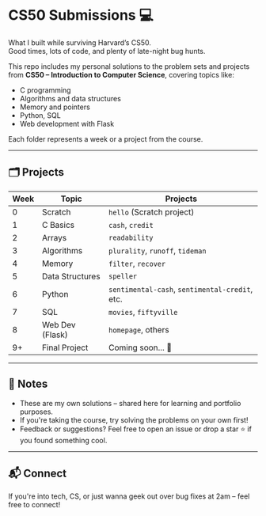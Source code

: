 # CS50 Submissions 💻

What I built while surviving Harvard’s CS50.  
Good times, lots of code, and plenty of late-night bug hunts.

This repo includes my personal solutions to the problem sets and projects from **CS50 – Introduction to Computer Science**, covering topics like:

- C programming
- Algorithms and data structures
- Memory and pointers
- Python, SQL
- Web development with Flask

Each folder represents a week or a project from the course.

---

## 🗂️ Projects

| Week | Topic              | Projects                             |
|------|--------------------|--------------------------------------|
| 0    | Scratch            | `hello` (Scratch project)            |
| 1    | C Basics           | `cash`, `credit`                     |
| 2    | Arrays             | `readability`                        |
| 3    | Algorithms         | `plurality`, `runoff`, `tideman`     |
| 4    | Memory             | `filter`, `recover`                  |
| 5    | Data Structures    | `speller`                            |
| 6    | Python             | `sentimental-cash`, `sentimental-credit`, etc. |
| 7    | SQL                | `movies`, `fiftyville`               |
| 8    | Web Dev (Flask)    | `homepage`, others                   |
| 9+   | Final Project      | Coming soon... 👀                    |

---

## 🚀 Notes

- These are my own solutions – shared here for learning and portfolio purposes.
- If you're taking the course, try solving the problems on your own first!
- Feedback or suggestions? Feel free to open an issue or drop a star ⭐️ if you found something cool.

---

## 📬 Connect

If you're into tech, CS, or just wanna geek out over bug fixes at 2am – feel free to connect!


